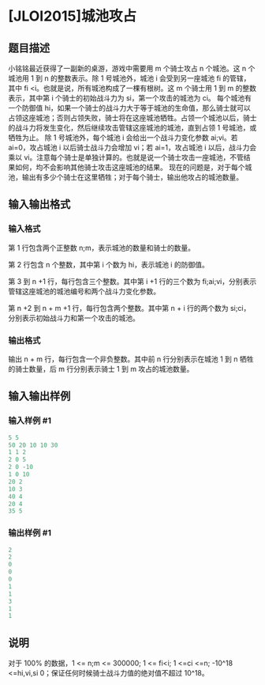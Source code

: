 # [JLOI2015]城池攻占

## 题目描述

小铭铭最近获得了一副新的桌游，游戏中需要用 m 个骑士攻占 n 个城池。这 n 个城池用 1 到 n 的整数表示。除 1 号城池外，城池 i 会受到另一座城池 fi 的管辖，其中 fi <i。也就是说，所有城池构成了一棵有根树。这 m 个骑士用 1 到 m 的整数表示，其中第 i 个骑士的初始战斗力为 si，第一个攻击的城池为 ci。 每个城池有一个防御值 hi，如果一个骑士的战斗力大于等于城池的生命值，那么骑士就可以占领这座城池；否则占领失败，骑士将在这座城池牺牲。占领一个城池以后，骑士的战斗力将发生变化，然后继续攻击管辖这座城池的城池，直到占领 1 号城池，或牺牲为止。 除 1 号城池外，每个城池 i 会给出一个战斗力变化参数 ai;vi。若 ai=0，攻占城池 i 以后骑士战斗力会增加 vi；若 ai=1，攻占城池 i 以后，战斗力会乘以 vi。注意每个骑士是单独计算的。也就是说一个骑士攻击一座城池，不管结果如何，均不会影响其他骑士攻击这座城池的结果。 现在的问题是，对于每个城池，输出有多少个骑士在这里牺牲；对于每个骑士，输出他攻占的城池数量。 

## 输入输出格式

### 输入格式

第 1 行包含两个正整数 n;m，表示城池的数量和骑士的数量。

第 2 行包含 n 个整数，其中第 i 个数为 hi，表示城池 i 的防御值。

第 3 到 n +1 行，每行包含三个整数。其中第 i +1 行的三个数为 fi;ai;vi，分别表示管辖这座城池的城池编号和两个战斗力变化参数。

第 n +2 到 n + m +1 行，每行包含两个整数。其中第 n + i 行的两个数为 si;ci，分别表示初始战斗力和第一个攻击的城池。

### 输出格式

输出 n + m 行，每行包含一个非负整数。其中前 n 行分别表示在城池 1 到 n 牺牲的骑士数量，后 m 行分别表示骑士 1 到 m 攻占的城池数量。

## 输入输出样例

### 输入样例 #1

```cpp
5 5
50 20 10 10 30
1 1 2
2 0 5
2 0 -10
1 0 10
20 2
10 3
40 4
20 4
35 5
```


### 输出样例 #1

```cpp
2
2
0
0
0
1
1
3
1
1
```


## 说明

对于 100% 的数据，1 <= n;m <= 300000; 1 <= fi<i; 1 <=ci <=n; -10^18 <=hi,vi,si  0；保证任何时候骑士战斗力值的绝对值不超过 10^18。


